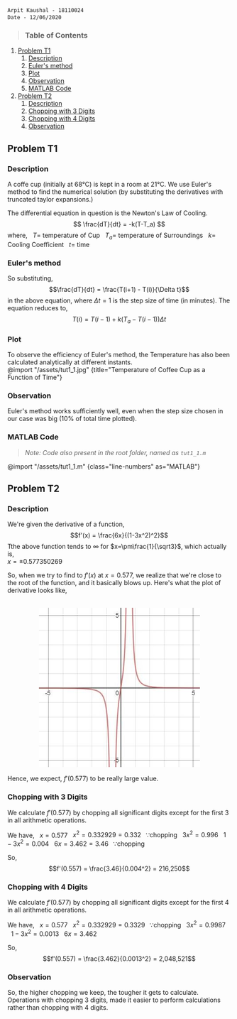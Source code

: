     Arpit Kaushal - 18110024
    Date - 12/06/2020    

>### Table of Contents
<!-- Start Document Outline -->

1. [Problem T1](#problem-t1)
	1. [Description](#description)
	2. [Euler's method](#eulers-method)
	3. [Plot](#plot)
	4. [Observation](#observation)
	5. [MATLAB Code](#matlab-code)
2. [Problem T2](#problem-t2)
	1. [Description](#description-1)
	2. [Chopping with 3 Digits](#chopping-with-3-digits)
	3. [Chopping with 4 Digits](#chopping-with-4-digits)
	4. [Observation](#observation-1)

<!-- End Document Outline -->
## Problem T1

### Description

A coffe cup (initially at 68°C) is kept in a room at 21°C.
We use Euler's method to find the numerical solution (by substituting the derivatives with truncated taylor expansions.)

The differential equation in question is the Newton's Law of Cooling. 
$$ \frac{dT}{dt} = -k(T-T_a) $$
where,
&nbsp; $T =$ temperature of Cup 
&nbsp; $T_a =$ temperature of Surroundings 
&nbsp; $k =$ Cooling Coefficient 
&nbsp; $t =$ time 

### Euler's method
So substituting,  $$\frac{dT}{dt} = \frac{T(i+1) - T(i)}{\Delta t}$$ in the above equation, where $\Delta t =1$ is the step size of time (in minutes). The equation reduces to, $$T(i) = T(i-1) + k(T_a - T(i-1))\Delta t $$

### Plot
To observe the efficiency of Euler's method, the Temperature has also been calculated analytically at different instants.    
@import "/assets/tut1_1.jpg" {title="Temperature of Coffee Cup as a Function of Time"} 

### Observation
Euler's method works sufficiently well, even when the step size chosen in our case was  big (10% of total time plotted). 

### MATLAB Code
>*Note: Code also present in the root folder, named as `tut1_1.m `*

@import "/assets/tut1_1.m" {class="line-numbers" as="MATLAB"}

## Problem T2

### Description

We're given the derivative of a function,
$$f'(x) = \frac{6x}{(1-3x^2)^2}$$
Tthe above function tends to $\infty$ for $x=\pm\frac{1}{\sqrt3}$, which actually is, <br>
$x= \pm0.577350269$ <br>

So, when we try to find to $f'(x)$ at $x=0.577$, we realize that we're close to the root of the function, and it basically blows up. Here's what the plot of derivative looks like, <br><br>

<div align="center">
<img src="/assets/tut1_2.JPG" title="Derivative of f(x)"><br>
</div>

Hence, we expect, $f'(0.577)$ to be really large value.<br>



### Chopping with 3 Digits

We calculate $f'(0.577)$ by chopping all significant digits except for the first $3$ in all arithmetic operations.

We have,
&nbsp;&nbsp;$x = 0.577$
&nbsp;&nbsp;$x^2=0.332929=0.332 \;\;\;\because \textrm{chopping}$ 
&nbsp;&nbsp;${3x}^{2}=0.996$
&nbsp;&nbsp;${1-3x^2=0.004}$
&nbsp;&nbsp;${6x=3.462=3.46 \;\;\;\because \textrm{chopping}}$

So, 
$$f'(0.557) = \frac{3.46}{0.004^2} = 216,250$$


### Chopping with 4 Digits

We calculate $f'(0.577)$ by chopping all significant digits except for the first $4$ in all arithmetic operations.

We have, 
&nbsp;&nbsp;${x = 0.577}$
&nbsp;&nbsp;${x^2=0.332929=0.3329 \;\;\;\because \textrm{chopping}}$ 
&nbsp;&nbsp;${3x^2=0.9987}$
&nbsp;&nbsp;${1-3x^2=0.0013}$
&nbsp;&nbsp;${6x=3.462}$

So,
$$f'(0.557) = \frac{3.462}{0.0013^2} = 2,048,521$$


### Observation
So, the higher chopping we keep, the tougher it gets to calculate. Operations with chopping ${3}$ digits, made it easier to perform calculations rather than chopping with ${4}$ digits.  



